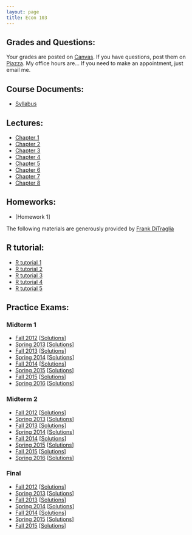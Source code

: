 ```yaml
---
layout: page
title: Econ 103
---
```

  
## Grades and Questions:

Your grades are posted on [Canvas](https://canvas.upenn.edu/). If you have questions, post them on [Piazza](http://piazza.com). My office hours are... If you need to make an appointment, just email me.

## Course Documents:

- [Syllabus](https://docs.google.com/viewer?url=https://github.com/minsuc/Econ103_LPS/raw/master/syllabus.pdf) 

## Lectures:

- [Chapter 1](https://docs.google.com/viewer?url=https://github.com/minsuc/Econ103_LPS/raw/master/slides/lecture01.pdf)
- [Chapter 2](https://docs.google.com/viewer?url=https://github.com/minsuc/Econ103_LPS/raw/master/slides/lecture02.pdf)
- [Chapter 3](https://docs.google.com/viewer?url=https://github.com/minsuc/Econ103_LPS/raw/master/slides/lecture03.pdf)
- [Chapter 4](https://docs.google.com/viewer?url=https://github.com/minsuc/Econ103_LPS/raw/master/slides/lecture04.pdf)
- [Chapter 5](https://docs.google.com/viewer?url=https://github.com/minsuc/Econ103_LPS/raw/master/slides/lecture05.pdf)
- [Chapter 6](https://docs.google.com/viewer?url=https://github.com/minsuc/Econ103_LPS/raw/master/slides/lecture06.pdf)
- [Chapter 7](https://docs.google.com/viewer?url=https://github.com/minsuc/Econ103_LPS/raw/master/slides/lecture07.pdf)
- [Chapter 8](https://docs.google.com/viewer?url=https://github.com/minsuc/Econ103_LPS/raw/master/slides/lecture08.pdf)

## Homeworks:

- [Homework 1]

The following materials are generously provided by [Frank DiTraglia](http://ditraglia.com/)

## R tutorial: 

- [R tutorial 1](http://ditraglia.com/Econ103Public/Rtutorials/Rtutorial1.html)
- [R tutorial 2](http://ditraglia.com/Econ103Public/Rtutorials/Rtutorial2.html)
- [R tutorial 3](http://ditraglia.com/Econ103Public/Rtutorials/Rtutorial3.html)
- [R tutorial 4](http://ditraglia.com/Econ103Public/Rtutorials/Rtutorial4.html)
- [R tutorial 5](http://ditraglia.com/Econ103Public/Rtutorials/Rtutorial5.html)

## Practice Exams:

### Midterm 1

*   [Fall 2012](https://docs.google.com/viewer?url=https://github.com/emallickhossain/Econ103Public/raw/master/PracticeExams/midterm1_2012_10_03.pdf) [[Solutions](https://docs.google.com/viewer?url=https://github.com/emallickhossain/Econ103Public/raw/master/PracticeExams/midterm1_2012_10_03_solutions.pdf "midterm1_2012_10_03_solutions")]
*   [Spring 2013](https://docs.google.com/viewer?url=https://github.com/emallickhossain/Econ103Public/raw/master/PracticeExams/midterm1_2013_02_11.pdf "midterm1_2013_02_11") [[Solutions](https://docs.google.com/viewer?url=https://github.com/emallickhossain/Econ103Public/raw/master/PracticeExams/midterm1_2013_02_11_solutions.pdf "midterm1_2013_02_11_solutions")]
*   [Fall 2013](https://docs.google.com/viewer?url=https://github.com/emallickhossain/Econ103Public/raw/master/PracticeExams/midterm1_2013_09_30.pdf "midterm1_2013_09_30") [[Solutions](https://docs.google.com/viewer?url=https://github.com/emallickhossain/Econ103Public/raw/master/PracticeExams/midterm1_2013_09_30_solutions.pdf "midterm1_2013_09_30_solutions")]
*   [Spring 2014](https://docs.google.com/viewer?url=https://github.com/emallickhossain/Econ103Public/raw/master/PracticeExams/midterm1_2014_02_11.pdf "midterm1_2014_02_11") [[Solutions](https://docs.google.com/viewer?url=https://github.com/emallickhossain/Econ103Public/raw/master/PracticeExams/midterm1_2014_02_11_solutions.pdf "midterm1_2014_02_11_solutions")]
*   [Fall 2014](https://docs.google.com/viewer?url=https://github.com/emallickhossain/Econ103Public/raw/master/PracticeExams/midterm1_2014_09_29.pdf "midterm1_2014_09_29") [[Solutions](https://docs.google.com/viewer?url=https://github.com/emallickhossain/Econ103Public/raw/master/PracticeExams/midterm1_2014_09_29_solutions.pdf "midterm1_2014_09_29_solutions")]
*   [Spring 2015](https://docs.google.com/viewer?url=https://github.com/emallickhossain/Econ103Public/raw/master/PracticeExams/midterm1_2015_02_10.pdf "midterm1_2015_02_10") [[Solutions](https://docs.google.com/viewer?url=https://github.com/emallickhossain/Econ103Public/raw/master/PracticeExams/midterm1_2015_02_10_solutions.pdf "midterm1_2015_02_10_solutions")]
*   [Fall 2015](https://docs.google.com/viewer?url=https://github.com/emallickhossain/Econ103Public/raw/master/PracticeExams/midterm1_2015_09_28.pdf "midterm1_2015_09_28") [[Solutions](https://docs.google.com/viewer?url=https://github.com/emallickhossain/Econ103Public/raw/master/PracticeExams/midterm1_2015_09_28_solutions.pdf "midterm1_2015_09_28_solutions")]
*   [Spring 2016](https://docs.google.com/viewer?url=https://github.com/emallickhossain/Econ103Public/raw/master/PracticeExams/midterm1_2016_02_16.pdf "midterm1_2016_02_16") [[Solutions](https://docs.google.com/viewer?url=https://github.com/emallickhossain/Econ103Public/raw/master/PracticeExams/midterm1_2016_02_16_solutions.pdf "midterm1_2016_02_16_solutions")]

### Midterm 2

*   [Fall 2012](https://docs.google.com/viewer?url=https://github.com/emallickhossain/Econ103Public/raw/master/PracticeExams/midterm2_2012_11_07.pdf "midterm2_2012_11_07") [[Solutions](https://docs.google.com/viewer?url=https://github.com/emallickhossain/Econ103Public/raw/master/PracticeExams/midterm2_2012_11_07_solutions.pdf "midterm2_2012_11_07_solutions")]
*   [Spring 2013](https://docs.google.com/viewer?url=https://github.com/emallickhossain/Econ103Public/raw/master/PracticeExams/midterm2_2013_03_25.pdf "midterm2_2013_03_25") [[Solutions](https://docs.google.com/viewer?url=https://github.com/emallickhossain/Econ103Public/raw/master/PracticeExams/midterm2_2013_03_25_solutions.pdf "midterm2_2013_03_25_solutions")]
*   [Fall 2013](https://docs.google.com/viewer?url=https://github.com/emallickhossain/Econ103Public/raw/master/PracticeExams/midterm2_2013_11_11.pdf "midterm2_2013_11_11") [[Solutions](https://docs.google.com/viewer?url=https://github.com/emallickhossain/Econ103Public/raw/master/PracticeExams/midterm2_2013_11_11_solutions.pdf "midterm2_2013_11_11_solutions")]
*   [Spring 2014](https://docs.google.com/viewer?url=https://github.com/emallickhossain/Econ103Public/raw/master/PracticeExams/midterm2_2014_03_25.pdf "midterm2_2014_03_25") [[Solutions](https://docs.google.com/viewer?url=https://github.com/emallickhossain/Econ103Public/raw/master/PracticeExams/midterm2_2014_03_25_solutions.pdf "midterm2_2014_03_25_solutions")]
*   [Fall 2014](https://docs.google.com/viewer?url=https://github.com/emallickhossain/Econ103Public/raw/master/PracticeExams/midterm2_2014_11_03.pdf "midterm2_2014_11_03") [[Solutions](https://docs.google.com/viewer?url=https://github.com/emallickhossain/Econ103Public/raw/master/PracticeExams/midterm2_2014_11_03_solutions.pdf "midterm2_2014_11_03_solutions")]
*   [Spring 2015](https://docs.google.com/viewer?url=https://github.com/emallickhossain/Econ103Public/raw/master/PracticeExams/midterm2_2015_03_24.pdf "midterm2_2015_03_24") [[Solutions](https://docs.google.com/viewer?url=https://github.com/emallickhossain/Econ103Public/raw/master/PracticeExams/midterm2_2015_03_24_solutions.pdf "midterm2_2015_03_24_solutions")]
*   [Fall 2015](https://docs.google.com/viewer?url=https://github.com/emallickhossain/Econ103Public/raw/master/PracticeExams/midterm2_2015_11_02.pdf "midterm2_2015_11_02") [[Solutions](https://docs.google.com/viewer?url=https://github.com/emallickhossain/Econ103Public/raw/master/PracticeExams/midterm2_2015_11_02_solutions.pdf "midterm2_2015_11_02_solutions")]
*   [Spring 2016](https://docs.google.com/viewer?url=https://github.com/emallickhossain/Econ103Public/raw/master/PracticeExams/midterm2_2016_03_22.pdf "midterm2_2016_03_22") [[Solutions](https://docs.google.com/viewer?url=https://github.com/emallickhossain/Econ103Public/raw/master/PracticeExams/midterm2_2016_03_22_solutions.pdf "midterm2_2016_03_22_solutions")]

### Final

*   [Fall 2012](https://docs.google.com/viewer?url=https://github.com/emallickhossain/Econ103Public/raw/master/PracticeExams/final_2012_12_12.pdf "final_2012_12_12") [[Solutions](https://docs.google.com/viewer?url=https://github.com/emallickhossain/Econ103Public/raw/master/PracticeExams/final_2012_12_12_solutions.pdf "final_2012_12_12_solutions")]
*   [Spring 2013](https://docs.google.com/viewer?url=https://github.com/emallickhossain/Econ103Public/raw/master/PracticeExams/final_2013_05_01.pdf "final_2013_05_01") [[Solutions](https://docs.google.com/viewer?url=https://github.com/emallickhossain/Econ103Public/raw/master/PracticeExams/final_2013_05_01_solutions.pdf "final_2013_05_01_solutions")]
*   [Fall 2013](https://docs.google.com/viewer?url=https://github.com/emallickhossain/Econ103Public/raw/master/PracticeExams/final_2013_12_19.pdf "final_2013_12_19") [[Solutions](https://docs.google.com/viewer?url=https://github.com/emallickhossain/Econ103Public/raw/master/PracticeExams/final_2013_12_19_solutions.pdf "final_2013_12_19_solutions")]
*   [Spring 2014](https://docs.google.com/viewer?url=https://github.com/emallickhossain/Econ103Public/raw/master/PracticeExams/final_2014_05_07.pdf "final_2014_05_07") [[Solutions](https://docs.google.com/viewer?url=https://github.com/emallickhossain/Econ103Public/raw/master/PracticeExams/final_2014_05_07_solutions.pdf "final_2014_05_07_solutions")]
*   [Fall 2014](https://docs.google.com/viewer?url=https://github.com/emallickhossain/Econ103Public/raw/master/PracticeExams/final_2014_12_16.pdf "final_2014_12_16") [[Solutions](https://docs.google.com/viewer?url=https://github.com/emallickhossain/Econ103Public/raw/master/PracticeExams/final_2014_12_16_solutions.pdf "final_2014_12_16_solutions")]
*   [Spring 2015](https://docs.google.com/viewer?url=https://github.com/emallickhossain/Econ103Public/raw/master/PracticeExams/final_2015_05_04.pdf "final_2015_05_04") [[Solutions](https://docs.google.com/viewer?url=https://github.com/emallickhossain/Econ103Public/raw/master/PracticeExams/final_2015_05_04_solutions.pdf "final_2015_05_04_solutions")]
*   [Fall 2015](https://docs.google.com/viewer?url=https://github.com/emallickhossain/Econ103Public/raw/master/PracticeExams/final_2015_12_11.pdf "final_2015_12_11") [[Solutions](https://docs.google.com/viewer?url=https://github.com/emallickhossain/Econ103Public/raw/master/PracticeExams/final_2015_12_11_solutions.pdf "final_2015_12_11_solutions")]

